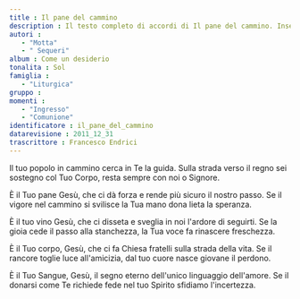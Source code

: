 ```yaml
--- 
title : Il pane del cammino
description : Il testo completo di accordi di Il pane del cammino. Inseriscila nel tuo canzoniere!
autori : 
   - "Motta"
   - " Sequeri"
album : Come un desiderio
tonalita : Sol
famiglia : 
   - "Liturgica"
gruppo : 
momenti : 
   - "Ingresso"
   - "Comunione"
identificatore : il_pane_del_cammino
datarevisione : 2011_12_31
trascrittore : Francesco Endrici
--- 
```




Il tuo popolo in cammino
cerca in Te la guida.
Sulla strada verso il regno
sei sostegno col Tuo Corpo,
resta sempre con noi o Signore.


È il Tuo pane Gesù, che ci dà forza
e rende più sicuro il nostro passo.
Se il vigore nel cammino si svilisce 
la Tua mano dona lieta la speranza.


È il tuo vino Gesù, che ci disseta
e sveglia in noi l'ardore di seguirti.
Se la gioia cede il passo alla stanchezza, 
la Tua voce fa rinascere freschezza.


È il Tuo corpo, Gesù, che ci fa Chiesa
fratelli sulla strada della vita.
Se il rancore toglie luce all'amicizia, 
dal tuo cuore nasce giovane il perdono.


È il Tuo Sangue, Gesù, il segno eterno
dell'unico linguaggio dell'amore.
Se il donarsi come Te richiede fede 
nel tuo Spirito sfidiamo l'incertezza.


